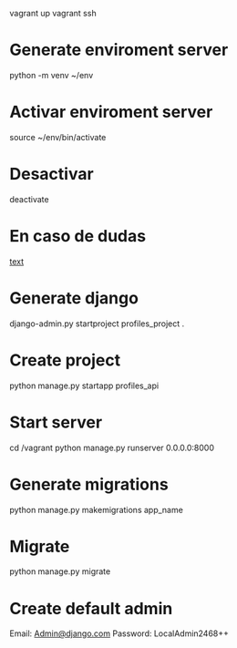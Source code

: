 vagrant up
vagrant ssh
# Generate enviroment server
python -m venv ~/env

# Activar enviroment server
source ~/env/bin/activate

# Desactivar
deactivate

# En caso de dudas
[text](https://python-guide.readthedocs.io/en/latest/dev/virtualenvs/)

# Generate django
django-admin.py startproject profiles_project .

# Create project
python manage.py startapp profiles_api

# Start server
cd /vagrant
python manage.py runserver 0.0.0.0:8000

# Generate migrations
python manage.py makemigrations app_name

# Migrate
python manage.py migrate

# Create default admin
Email: Admin@django.com
Password: LocalAdmin2468++